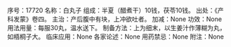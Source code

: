 序号：17720
名称：白丸子
组成：半夏（醋煮干）10钱，茯苓10钱。
出处：《产科发蒙》卷四。
主治：产后腹中有块，上冲欲吐者。
加减：None
功效：None
用法用量：每服30丸，温水送下。
制备方法：上为细末，以生姜汁作薄糊为丸，如梧桐子大。
临床应用：None
各家论述：None
用药禁忌：None
附注：None
